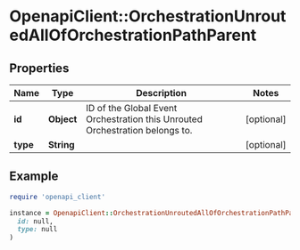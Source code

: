 # OpenapiClient::OrchestrationUnroutedAllOfOrchestrationPathParent

## Properties

| Name | Type | Description | Notes |
| ---- | ---- | ----------- | ----- |
| **id** | **Object** | ID of the Global Event Orchestration this Unrouted Orchestration belongs to. | [optional] |
| **type** | **String** |  | [optional] |

## Example

```ruby
require 'openapi_client'

instance = OpenapiClient::OrchestrationUnroutedAllOfOrchestrationPathParent.new(
  id: null,
  type: null
)
```

